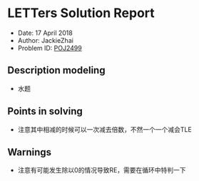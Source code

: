 # LETTers Solution Report

- Date: 17 April 2018
- Author: JackieZhai
- Problem ID: [POJ2499](http://poj.org/problem?id=2499)

## Description modeling

- 水题

## Points in solving

- 注意其中相减的时候可以一次减去倍数，不然一个一个减会TLE

## Warnings

- 注意有可能发生除以0的情况导致RE，需要在循环中特判一下